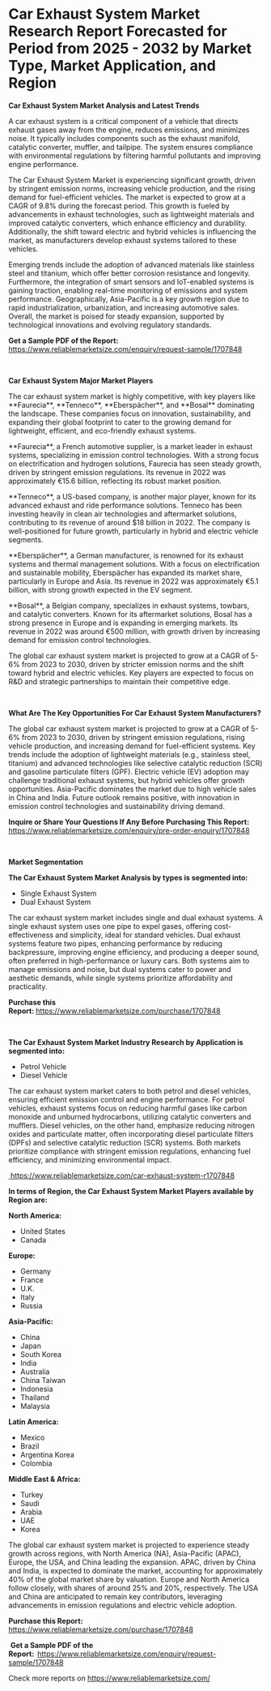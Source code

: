 <p><h1>Car Exhaust System Market Research Report Forecasted for Period from 2025 -  2032 by Market Type, Market Application, and Region</h1></p><p><strong>Car Exhaust System Market Analysis and Latest Trends</strong></p>
<p><p>A car exhaust system is a critical component of a vehicle that directs exhaust gases away from the engine, reduces emissions, and minimizes noise. It typically includes components such as the exhaust manifold, catalytic converter, muffler, and tailpipe. The system ensures compliance with environmental regulations by filtering harmful pollutants and improving engine performance.</p><p>The Car Exhaust System Market is experiencing significant growth, driven by stringent emission norms, increasing vehicle production, and the rising demand for fuel-efficient vehicles. The market is expected to grow at a CAGR of 9.8% during the forecast period. This growth is fueled by advancements in exhaust technologies, such as lightweight materials and improved catalytic converters, which enhance efficiency and durability. Additionally, the shift toward electric and hybrid vehicles is influencing the market, as manufacturers develop exhaust systems tailored to these vehicles.</p><p>Emerging trends include the adoption of advanced materials like stainless steel and titanium, which offer better corrosion resistance and longevity. Furthermore, the integration of smart sensors and IoT-enabled systems is gaining traction, enabling real-time monitoring of emissions and system performance. Geographically, Asia-Pacific is a key growth region due to rapid industrialization, urbanization, and increasing automotive sales. Overall, the market is poised for steady expansion, supported by technological innovations and evolving regulatory standards.</p></p>
<p><strong>Get a Sample PDF of the Report:&nbsp;</strong> <a href="https://www.reliablemarketsize.com/enquiry/request-sample/1707848?utm_campaign=1872&utm_medium=2&utm_source=Github&utm_content=ia&utm_term=21012025&utm_id=car-exhaust-system">https://www.reliablemarketsize.com/enquiry/request-sample/1707848</a></p>
<p>&nbsp;</p>
<p><strong>Car Exhaust System Major Market Players</strong></p>
<p><p>The car exhaust system market is highly competitive, with key players like **Faurecia**, **Tenneco**, **Eberspächer**, and **Bosal** dominating the landscape. These companies focus on innovation, sustainability, and expanding their global footprint to cater to the growing demand for lightweight, efficient, and eco-friendly exhaust systems.</p><p>**Faurecia**, a French automotive supplier, is a market leader in exhaust systems, specializing in emission control technologies. With a strong focus on electrification and hydrogen solutions, Faurecia has seen steady growth, driven by stringent emission regulations. Its revenue in 2022 was approximately €15.6 billion, reflecting its robust market position.</p><p>**Tenneco**, a US-based company, is another major player, known for its advanced exhaust and ride performance solutions. Tenneco has been investing heavily in clean air technologies and aftermarket solutions, contributing to its revenue of around $18 billion in 2022. The company is well-positioned for future growth, particularly in hybrid and electric vehicle segments.</p><p>**Eberspächer**, a German manufacturer, is renowned for its exhaust systems and thermal management solutions. With a focus on electrification and sustainable mobility, Eberspächer has expanded its market share, particularly in Europe and Asia. Its revenue in 2022 was approximately €5.1 billion, with strong growth expected in the EV segment.</p><p>**Bosal**, a Belgian company, specializes in exhaust systems, towbars, and catalytic converters. Known for its aftermarket solutions, Bosal has a strong presence in Europe and is expanding in emerging markets. Its revenue in 2022 was around €500 million, with growth driven by increasing demand for emission control technologies.</p><p>The global car exhaust system market is projected to grow at a CAGR of 5-6% from 2023 to 2030, driven by stricter emission norms and the shift toward hybrid and electric vehicles. Key players are expected to focus on R&D and strategic partnerships to maintain their competitive edge.</p></p>
<p>&nbsp;</p>
<p><strong>What Are The Key Opportunities For Car Exhaust System Manufacturers?</strong></p>
<p><p>The global car exhaust system market is projected to grow at a CAGR of 5-6% from 2023 to 2030, driven by stringent emission regulations, rising vehicle production, and increasing demand for fuel-efficient systems. Key trends include the adoption of lightweight materials (e.g., stainless steel, titanium) and advanced technologies like selective catalytic reduction (SCR) and gasoline particulate filters (GPF). Electric vehicle (EV) adoption may challenge traditional exhaust systems, but hybrid vehicles offer growth opportunities. Asia-Pacific dominates the market due to high vehicle sales in China and India. Future outlook remains positive, with innovation in emission control technologies and sustainability driving demand.</p></p>
<p><strong>Inquire or Share Your Questions If Any Before Purchasing This Report:</strong> <a href="https://www.reliablemarketsize.com/enquiry/pre-order-enquiry/1707848?utm_campaign=1872&utm_medium=2&utm_source=Github&utm_content=ia&utm_term=21012025&utm_id=car-exhaust-system">https://www.reliablemarketsize.com/enquiry/pre-order-enquiry/1707848</a></p>
<p>&nbsp;</p>
<p><strong>Market Segmentation</strong></p>
<p><strong>The Car Exhaust System Market Analysis by types is segmented into:</strong></p>
<p><ul><li>Single Exhaust System</li><li>Dual Exhaust System</li></ul></p>
<p><p>The car exhaust system market includes single and dual exhaust systems. A single exhaust system uses one pipe to expel gases, offering cost-effectiveness and simplicity, ideal for standard vehicles. Dual exhaust systems feature two pipes, enhancing performance by reducing backpressure, improving engine efficiency, and producing a deeper sound, often preferred in high-performance or luxury cars. Both systems aim to manage emissions and noise, but dual systems cater to power and aesthetic demands, while single systems prioritize affordability and practicality.</p></p>
<p><strong>Purchase this Report:&nbsp;</strong><a href="https://www.reliablemarketsize.com/purchase/1707848?utm_campaign=1872&utm_medium=2&utm_source=Github&utm_content=ia&utm_term=21012025&utm_id=car-exhaust-system">https://www.reliablemarketsize.com/purchase/1707848</a></p>
<p>&nbsp;</p>
<p><strong>The Car Exhaust System Market Industry Research by Application is segmented into:</strong></p>
<p><ul><li>Petrol Vehicle</li><li>Diesel Vehicle</li></ul></p>
<p><p>The car exhaust system market caters to both petrol and diesel vehicles, ensuring efficient emission control and engine performance. For petrol vehicles, exhaust systems focus on reducing harmful gases like carbon monoxide and unburned hydrocarbons, utilizing catalytic converters and mufflers. Diesel vehicles, on the other hand, emphasize reducing nitrogen oxides and particulate matter, often incorporating diesel particulate filters (DPFs) and selective catalytic reduction (SCR) systems. Both markets prioritize compliance with stringent emission regulations, enhancing fuel efficiency, and minimizing environmental impact.</p></p>
<p><a href="https://www.reliablemarketsize.com/car-exhaust-system-r1707848?utm_campaign=1872&utm_medium=2&utm_source=Github&utm_content=ia&utm_term=21012025&utm_id=car-exhaust-system">&nbsp;https://www.reliablemarketsize.com/car-exhaust-system-r1707848</a></p>
<p><strong>In terms of Region, the Car Exhaust System Market Players available by Region are:</strong></p>
<p>
    <p> <strong> North America: </strong>
        <ul>
            <li>United States</li>
            <li>Canada</li>
        </ul>
        </p> 
    <p> <strong> Europe: </strong>
        <ul>
            <li>Germany</li>
            <li>France</li>
            <li>U.K.</li>
            <li>Italy</li>
            <li>Russia</li>
        </ul>
        </p> 
    <p> <strong> Asia-Pacific: </strong>
        <ul>
            <li>China</li>
            <li>Japan</li>
            <li>South Korea</li>
            <li>India</li>
            <li>Australia</li>
            <li>China Taiwan</li>
            <li>Indonesia</li>
            <li>Thailand</li>
            <li>Malaysia</li>
        </ul>
        </p> 
    <p> <strong> Latin America: </strong>
        <ul>
            <li>Mexico</li>
            <li>Brazil</li>
            <li>Argentina Korea</li>
            <li>Colombia</li>
        </ul>
        </p> 
    <p> <strong> Middle East & Africa: </strong>
        <ul>
            <li>Turkey</li>
            <li>Saudi</li>
            <li>Arabia</li>
            <li>UAE</li>
            <li>Korea</li>
        </ul>
    </p>
    </p>
<p><p>The global car exhaust system market is projected to experience steady growth across regions, with North America (NA), Asia-Pacific (APAC), Europe, the USA, and China leading the expansion. APAC, driven by China and India, is expected to dominate the market, accounting for approximately 40% of the global market share by valuation. Europe and North America follow closely, with shares of around 25% and 20%, respectively. The USA and China are anticipated to remain key contributors, leveraging advancements in emission regulations and electric vehicle adoption.</p></p>
<p><strong>Purchase this Report: </strong><a href="https://www.reliablemarketsize.com/purchase/1707848?utm_campaign=1872&utm_medium=2&utm_source=Github&utm_content=ia&utm_term=21012025&utm_id=car-exhaust-system">https://www.reliablemarketsize.com/purchase/1707848</a></p>
<p>&nbsp;<strong>Get a Sample PDF of the Report:&nbsp;&nbsp;</strong><a href="https://www.reliablemarketsize.com/enquiry/request-sample/1707848?utm_campaign=1872&utm_medium=2&utm_source=Github&utm_content=ia&utm_term=21012025&utm_id=car-exhaust-system">https://www.reliablemarketsize.com/enquiry/request-sample/1707848</a></p>
<p><strong></strong></p>
<p>Check more reports on <a href="https://www.reliablemarketsize.com/?utm_campaign=1872&utm_medium=2&utm_source=Github&utm_content=ia&utm_term=21012025&utm_id=car-exhaust-system">https://www.reliablemarketsize.com/</a></p>
